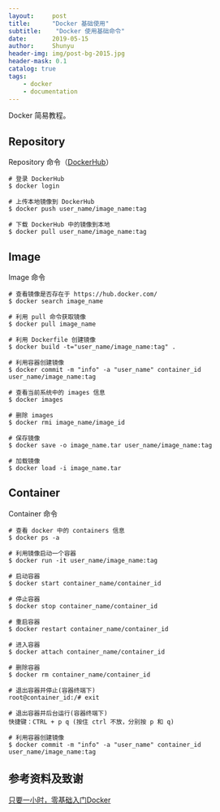 ```yaml
---
layout:     post
title:      "Docker 基础使用"
subtitle:    "Docker 使用基础命令"
date:       2019-05-15
author:     Shunyu
header-img: img/post-bg-2015.jpg
header-mask: 0.1
catalog: true
tags:
    - docker
    - documentation
---
```




Docker 简易教程。



## Repository

Repository 命令（[DockerHub](https://hub.docker.com/)）

```
# 登录 DockerHub
$ docker login

# 上传本地镜像到 DockerHub
$ docker push user_name/image_name:tag

# 下载 DockerHub 中的镜像到本地
$ docker pull user_name/image_name:tag
```



## Image

Image 命令

```
# 查看镜像是否存在于 https://hub.docker.com/
$ docker search image_name

# 利用 pull 命令获取镜像
$ docker pull image_name

# 利用 Dockerfile 创建镜像
$ docker build -t="user_name/image_name:tag" .

# 利用容器创建镜像
$ docker commit -m "info" -a "user_name" container_id user_name/image_name:tag

# 查看当前系统中的 images 信息
$ docker images

# 删除 images
$ docker rmi image_name/image_id

# 保存镜像
$ docker save -o image_name.tar user_name/image_name:tag

# 加载镜像
$ docker load -i image_name.tar
```



## Container

Container 命令

```
# 查看 docker 中的 containers 信息
$ docker ps -a

# 利用镜像启动一个容器
$ docker run -it user_name/image_name:tag

# 启动容器
$ docker start container_name/container_id

# 停止容器
$ docker stop container_name/container_id

# 重启容器
$ docker restart container_name/container_id

# 进入容器
$ docker attach container_name/container_id

# 删除容器
$ docker rm container_name/container_id

# 退出容器并停止(容器终端下)
root@container_id:/# exit

# 退出容器并后台运行(容器终端下)
快捷键：CTRL + p q (按住 ctrl 不放，分别按 p 和 q)

# 利用容器创建镜像
$ docker commit -m "info" -a "user_name" container_id user_name/image_name:tag
```



## 参考资料及致谢

[只要一小时，零基础入门Docker](https://zhuanlan.zhihu.com/p/23599229)